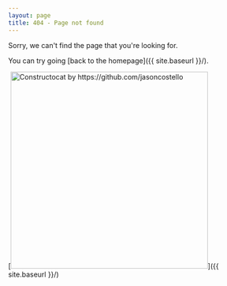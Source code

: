 ```yaml
---
layout: page
title: 404 - Page not found
---
```


Sorry, we can't find the page that you're looking for.

You can try going [back to the homepage]({{ site.baseurl }}/).

[<img src="{{ site.baseurl }}/images/404.jpg" alt="Constructocat by https://github.com/jasoncostello" style="width: 400px;"/>]({{ site.baseurl }}/)